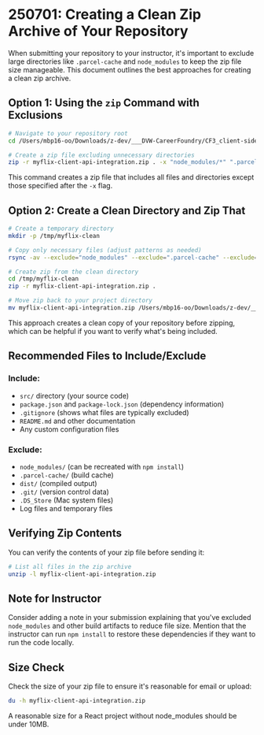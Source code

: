 # 250701: Creating a Clean Zip Archive of Your Repository

When submitting your repository to your instructor, it's important to exclude large directories like `.parcel-cache` and `node_modules` to keep the zip file size manageable. This document outlines the best approaches for creating a clean zip archive.

## Option 1: Using the `zip` Command with Exclusions

```bash
# Navigate to your repository root
cd /Users/mbp16-oo/Downloads/z-dev/___DVW-CareerFoundry/CF3_client-side-programming-v2

# Create a zip file excluding unnecessary directories
zip -r myflix-client-api-integration.zip . -x "node_modules/*" ".parcel-cache/*" "dist/*" ".git/*" ".DS_Store" "*.log"
```

This command creates a zip file that includes all files and directories except those specified after the `-x` flag.

## Option 2: Create a Clean Directory and Zip That

```bash
# Create a temporary directory
mkdir -p /tmp/myflix-clean

# Copy only necessary files (adjust patterns as needed)
rsync -av --exclude="node_modules" --exclude=".parcel-cache" --exclude="dist" --exclude=".git" --exclude=".DS_Store" --exclude="*.log" /Users/mbp16-oo/Downloads/z-dev/___DVW-CareerFoundry/CF3_client-side-programming-v2/ /tmp/myflix-clean/

# Create zip from the clean directory
cd /tmp/myflix-clean
zip -r myflix-client-api-integration.zip .

# Move zip back to your project directory
mv myflix-client-api-integration.zip /Users/mbp16-oo/Downloads/z-dev/___DVW-CareerFoundry/CF3_client-side-programming-v2/
```

This approach creates a clean copy of your repository before zipping, which can be helpful if you want to verify what's being included.

## Recommended Files to Include/Exclude

### Include:
- `src/` directory (your source code)
- `package.json` and `package-lock.json` (dependency information)
- `.gitignore` (shows what files are typically excluded)
- `README.md` and other documentation
- Any custom configuration files

### Exclude:
- `node_modules/` (can be recreated with `npm install`)
- `.parcel-cache/` (build cache)
- `dist/` (compiled output)
- `.git/` (version control data)
- `.DS_Store` (Mac system files)
- Log files and temporary files

## Verifying Zip Contents

You can verify the contents of your zip file before sending it:

```bash
# List all files in the zip archive
unzip -l myflix-client-api-integration.zip
```

## Note for Instructor

Consider adding a note in your submission explaining that you've excluded `node_modules` and other build artifacts to reduce file size. Mention that the instructor can run `npm install` to restore these dependencies if they want to run the code locally.

## Size Check

Check the size of your zip file to ensure it's reasonable for email or upload:

```bash
du -h myflix-client-api-integration.zip
```

A reasonable size for a React project without node_modules should be under 10MB.
